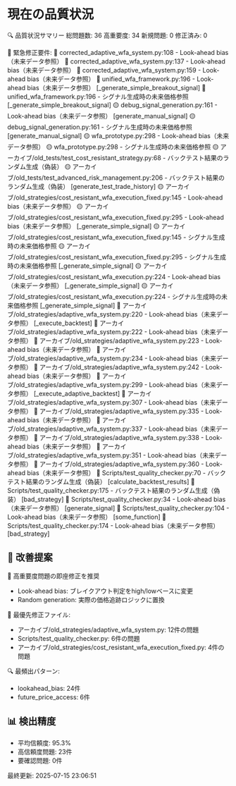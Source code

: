 # 現在の品質状況

🔍 品質状況サマリー
   総問題数: 36
   高重要度: 34
   新規問題: 0
   修正済み: 0

🚨 緊急修正要件:
   🔴 corrected_adaptive_wfa_system.py:108 - Look-ahead bias（未来データ参照）
   🔴 corrected_adaptive_wfa_system.py:137 - Look-ahead bias（未来データ参照）
   🔴 corrected_adaptive_wfa_system.py:159 - Look-ahead bias（未来データ参照）
   🔴 unified_wfa_framework.py:196 - Look-ahead bias（未来データ参照） [_generate_simple_breakout_signal]
   🔴 unified_wfa_framework.py:196 - シグナル生成時の未来価格参照 [_generate_simple_breakout_signal]
   🟡 debug_signal_generation.py:161 - Look-ahead bias（未来データ参照） [generate_manual_signal]
   🟡 debug_signal_generation.py:161 - シグナル生成時の未来価格参照 [generate_manual_signal]
   🟡 wfa_prototype.py:298 - Look-ahead bias（未来データ参照）
   🟡 wfa_prototype.py:298 - シグナル生成時の未来価格参照
   🟡 アーカイブ/old_tests/test_cost_resistant_strategy.py:68 - バックテスト結果のランダム生成（偽装）
   🟡 アーカイブ/old_tests/test_advanced_risk_management.py:206 - バックテスト結果のランダム生成（偽装） [generate_test_trade_history]
   🟡 アーカイブ/old_strategies/cost_resistant_wfa_execution_fixed.py:145 - Look-ahead bias（未来データ参照）
   🟡 アーカイブ/old_strategies/cost_resistant_wfa_execution_fixed.py:295 - Look-ahead bias（未来データ参照） [_generate_simple_signal]
   🟡 アーカイブ/old_strategies/cost_resistant_wfa_execution_fixed.py:145 - シグナル生成時の未来価格参照
   🟡 アーカイブ/old_strategies/cost_resistant_wfa_execution_fixed.py:295 - シグナル生成時の未来価格参照 [_generate_simple_signal]
   🟡 アーカイブ/old_strategies/cost_resistant_wfa_execution.py:224 - Look-ahead bias（未来データ参照） [_generate_simple_signal]
   🟡 アーカイブ/old_strategies/cost_resistant_wfa_execution.py:224 - シグナル生成時の未来価格参照 [_generate_simple_signal]
   🔴 アーカイブ/old_strategies/adaptive_wfa_system.py:220 - Look-ahead bias（未来データ参照） [_execute_backtest]
   🔴 アーカイブ/old_strategies/adaptive_wfa_system.py:222 - Look-ahead bias（未来データ参照）
   🔴 アーカイブ/old_strategies/adaptive_wfa_system.py:223 - Look-ahead bias（未来データ参照）
   🔴 アーカイブ/old_strategies/adaptive_wfa_system.py:234 - Look-ahead bias（未来データ参照）
   🔴 アーカイブ/old_strategies/adaptive_wfa_system.py:242 - Look-ahead bias（未来データ参照）
   🔴 アーカイブ/old_strategies/adaptive_wfa_system.py:299 - Look-ahead bias（未来データ参照） [_execute_adaptive_backtest]
   🔴 アーカイブ/old_strategies/adaptive_wfa_system.py:307 - Look-ahead bias（未来データ参照）
   🔴 アーカイブ/old_strategies/adaptive_wfa_system.py:335 - Look-ahead bias（未来データ参照）
   🔴 アーカイブ/old_strategies/adaptive_wfa_system.py:337 - Look-ahead bias（未来データ参照）
   🔴 アーカイブ/old_strategies/adaptive_wfa_system.py:338 - Look-ahead bias（未来データ参照）
   🔴 アーカイブ/old_strategies/adaptive_wfa_system.py:351 - Look-ahead bias（未来データ参照）
   🔴 アーカイブ/old_strategies/adaptive_wfa_system.py:360 - Look-ahead bias（未来データ参照）
   🔴 Scripts/test_quality_checker.py:70 - バックテスト結果のランダム生成（偽装） [calculate_backtest_results]
   🔴 Scripts/test_quality_checker.py:175 - バックテスト結果のランダム生成（偽装） [bad_strategy]
   🔴 Scripts/test_quality_checker.py:34 - Look-ahead bias（未来データ参照） [generate_signal]
   🔴 Scripts/test_quality_checker.py:104 - Look-ahead bias（未来データ参照） [some_function]
   🔴 Scripts/test_quality_checker.py:174 - Look-ahead bias（未来データ参照） [bad_strategy]

## 🎯 改善提案
🚨 高重要度問題の即座修正を推奨
   - Look-ahead bias: ブレイクアウト判定をhigh/lowベースに変更
   - Random generation: 実際の価格追跡ロジックに置換

📁 最優先修正ファイル:
   - アーカイブ/old_strategies/adaptive_wfa_system.py: 12件の問題
   - Scripts/test_quality_checker.py: 6件の問題
   - アーカイブ/old_strategies/cost_resistant_wfa_execution_fixed.py: 4件の問題

🔍 最頻出パターン:
   - lookahead_bias: 24件
   - future_price_access: 6件

## 📊 検出精度
- 平均信頼度: 95.3%
- 高信頼度問題: 23件
- 要確認問題: 0件

最終更新: 2025-07-15 23:06:51
